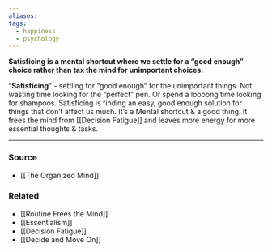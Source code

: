 ```yaml
---
aliases: 
tags:
  - happiness
  - psychology
---
```

**Satisficing is a mental shortcut where we settle for a “good enough” choice rather than tax the mind for unimportant choices.**

“**Satisficing**” - settling for “good enough” for the unimportant things. Not wasting time looking for the “perfect” pen. Or spend a loooong time looking for shampoos. Satisficing is finding an easy, good enough solution for things that don’t affect us much. It’s a Mental shortcut & a good thing. It frees the mind from [[Decision Fatigue]] and leaves more energy for more essential thoughts & tasks.

---

### Source
- [[The Organized Mind]]

### Related
- [[Routine Frees the Mind]]
- [[Essentialism]]
- [[Decision Fatigue]]
- [[Decide and Move On]]